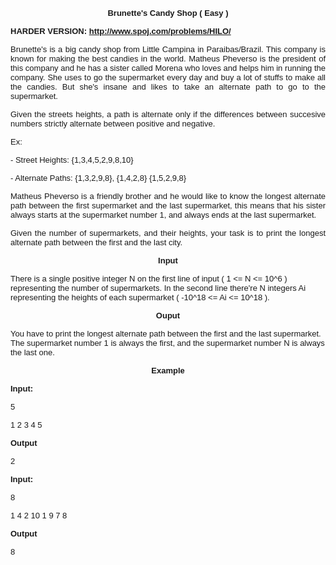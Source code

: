 <p>&nbsp;</p>
<p style="margin-bottom: 0in; text-align: center;"><strong><span style="font-size: small;"><span style="font-family: arial, helvetica, sans-serif;">Brunette's Candy Shop ( Easy )</span></span></strong></p>
<p style="margin-bottom: 0in; text-align: left;"><strong><span style="font-size: small;"><span style="font-family: arial, helvetica, sans-serif;">HARDER VERSION: <a href="../HILO/">http://www.spoj.com/problems/HILO/</a></span></span></strong></p>
<p><span style="font-size: small;"><span style="font-family: arial, helvetica, sans-serif;"> </span></span></p>
<p style="margin-bottom: 0in;" align="JUSTIFY"><span style="font-size: small;"><span style="font-family: arial, helvetica, sans-serif;"> Brunette's is a big candy shop from Little Campina in Paraibas/Brazil. This company is known for making the best candies in the world. Matheus Pheverso is the president of this company and he has a sister called Morena who loves and helps him in running the company. She uses to go the supermarket every day and buy a lot of stuffs to make all the candies. But she's insane and likes to take an alternate path to go to the supermarket.</span></span></p>
<p><span style="font-size: small;"><span style="font-family: arial, helvetica, sans-serif;"> </span></span></p>
<p style="margin-bottom: 0in;" align="JUSTIFY"><span style="font-size: small;"><span style="font-family: arial, helvetica, sans-serif;"> Given the streets heights, a path is alternate only if the differences between succesive numbers strictly alternate between positive and negative.</span></span></p>
<p style="margin-bottom: 0in;" align="JUSTIFY"><span style="font-size: small;"><span style="font-family: arial, helvetica, sans-serif;">Ex:</span></span></p>
<p style="margin-bottom: 0in;" align="JUSTIFY"><span style="font-size: small;"><span style="font-family: arial, helvetica, sans-serif;">- Street Heights: {1,3,4,5,2,9,8,10}</span></span></p>
<p><span style="font-size: small;"><span style="font-family: arial, helvetica, sans-serif;"> </span></span></p>
<p style="margin-bottom: 0in;" align="JUSTIFY"><span style="font-size: small;"><span style="font-family: arial, helvetica, sans-serif;">- Alternate Paths: {1,3,2,9,8}, {1,4,2,8} {1,5,2,9,8} </span></span></p>
<p style="margin-bottom: 0in;" align="JUSTIFY"><span style="font-size: small;"><span style="font-family: arial, helvetica, sans-serif;"> Matheus Pheverso is a friendly brother and he would like to know the longest alternate path between the first supermarket and the last supermarket, this means that his sister always starts at the supermarket number 1, and always ends at the last supermarket.</span></span></p>
<p><span style="font-size: small;"><span style="font-family: arial, helvetica, sans-serif;"> </span></span></p>
<p style="margin-bottom: 0in;" align="JUSTIFY"><span style="font-size: small;"><span style="font-family: arial, helvetica, sans-serif;"> Given the number of supermarkets, and their heights, your task is to print the longest alternate path between the first and the last city.</span></span></p>
<p><span style="font-size: small;"><span style="font-family: arial, helvetica, sans-serif;"> </span></span></p>
<p style="margin-bottom: 0in; text-align: center;"><span style="font-size: x-small;"><strong><span style="font-size: small;"><span style="font-family: arial, helvetica, sans-serif;">Input</span></span></strong></span></p>
<p style="margin-bottom: 0in;" align="LEFT"><span style="font-size: small;"><span style="font-family: arial, helvetica, sans-serif;"> There is a single positive integer N on the first line of input ( 1 &lt;= N &lt;= 10^6 ) representing the number of supermarkets. In the second line there're N integers Ai representing the heights of each supermarket ( -10^18 &lt;= Ai &lt;= 10^18 ).</span></span></p>
<p><span style="font-size: small;"><span style="font-family: arial, helvetica, sans-serif;"> </span></span></p>
<p style="margin-bottom: 0in; text-align: center;"><span style="font-size: x-small;"><strong><span style="font-size: small;"><span style="font-family: arial, helvetica, sans-serif;">Ouput</span></span></strong></span></p>
<p style="margin-bottom: 0in;" align="LEFT"><span style="font-size: small;"><span style="font-family: arial, helvetica, sans-serif;"> You have to print the longest alternate path between the first and the last supermarket. The supermarket number 1 is always the first, and the supermarket number N is always the last one.</span></span></p>
<p style="margin-bottom: 0in; text-align: center;"><span style="font-size: x-small;"><strong><span style="font-size: small;"><span style="font-family: arial, helvetica, sans-serif;">Example</span></span></strong></span></p>
<p style="margin-bottom: 0in;" align="LEFT"><span style="font-size: x-small;"><strong><span style="font-size: small;"><span style="font-family: arial, helvetica, sans-serif;">Input:</span></span></strong></span></p>
<p><span style="font-size: small;"><span style="font-family: arial, helvetica, sans-serif;"> </span></span></p>
<p style="margin-bottom: 0in;" align="LEFT"><span style="font-size: small;"><span style="font-family: arial, helvetica, sans-serif;">5</span></span></p>
<p style="margin-bottom: 0in;" align="LEFT"><span style="font-size: small;"><span style="font-family: arial, helvetica, sans-serif;">1 2 3 4 5</span></span></p>
<p><span style="font-size: small;"><span style="font-family: arial, helvetica, sans-serif;"> </span></span></p>
<p style="margin-bottom: 0in;" align="LEFT"><span style="font-size: x-small;"><strong><span style="font-size: small;"><span style="font-family: arial, helvetica, sans-serif;">Output</span></span></strong></span></p>
<p><span style="font-size: small;"><span style="font-family: arial, helvetica, sans-serif;"> </span></span></p>
<p style="margin-bottom: 0in;" align="LEFT"><span style="font-size: small;"><span style="font-family: arial, helvetica, sans-serif;">2</span></span></p>
<p style="margin-bottom: 0in;" align="LEFT"><span style="font-size: x-small;"><strong><span style="font-size: small;"><span style="font-family: arial, helvetica, sans-serif;">Input:</span></span></strong></span></p>
<p style="margin-bottom: 0in;" align="LEFT"><span style="font-size: small;"><span style="font-family: arial, helvetica, sans-serif;">8</span></span></p>
<p style="margin-bottom: 0in;" align="LEFT"><span style="font-size: small;"><span style="font-family: arial, helvetica, sans-serif;">1 4 2 10 1 9 7 8</span></span></p>
<p style="margin-bottom: 0in;" align="LEFT"><span style="font-size: x-small;"><strong><span style="font-size: small;"><span style="font-family: arial, helvetica, sans-serif;">Output</span></span></strong></span></p>
<p style="margin-bottom: 0in;" align="LEFT"><span style="font-size: small;"><span style="font-family: arial, helvetica, sans-serif;">8</span></span></p>
<p><span style="font-size: small;"><span style="font-family: arial, helvetica, sans-serif;"> </span></span></p>
<p style="margin-bottom: 0in;" align="LEFT"><span style="font-size: small;"><span style="font-family: arial, helvetica, sans-serif;">&nbsp;</span></span></p>
<p><span style="font-size: small;"><span style="font-family: arial, helvetica, sans-serif;"> </span></span></p>
<p style="margin-bottom: 0in;" align="LEFT"><span style="font-size: small;"><span style="font-family: arial, helvetica, sans-serif;">&nbsp;</span></span></p>
<p><span style="font-size: small;"><span style="font-family: arial, helvetica, sans-serif;"> </span></span></p>
<p style="margin-bottom: 0in;" align="LEFT"><span style="font-size: small;"><span style="font-family: arial, helvetica, sans-serif;">&nbsp;</span></span></p>
<p><span style="font-size: small;"><span style="font-family: arial, helvetica, sans-serif;"> </span></span></p>
<p style="margin-bottom: 0in;" align="LEFT"><span style="font-size: small;"><span style="font-family: arial, helvetica, sans-serif;">&nbsp;</span></span></p>
<p><span style="font-size: small;"><span style="font-family: arial, helvetica, sans-serif;"> </span></span></p>
<p style="margin-bottom: 0in;" align="LEFT"><span style="font-size: small;"><span style="font-family: arial, helvetica, sans-serif;">&nbsp;</span></span></p>
<p><span style="font-size: small;"><span style="font-family: arial, helvetica, sans-serif;"> </span></span></p>
<p style="margin-bottom: 0in;" align="LEFT"><span style="font-size: small;"><span style="font-family: arial, helvetica, sans-serif;">&nbsp;</span></span></p>
<p>&nbsp;</p>